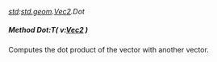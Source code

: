 _[std](../../modules/std/std-module.md):[std.geom](../../modules/std/std-geom.md).[Vec2<T>](../../modules/std/std-geom-vec2.md).Dot_
##### Method Dot:T( v:[Vec2](../../modules/std/std-geom-vec2.md)<T> )
Computes the dot product of the vector with another vector.
